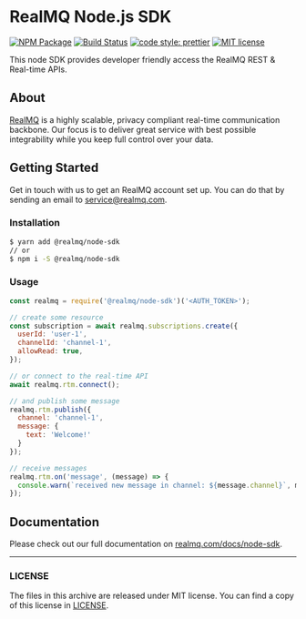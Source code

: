 # RealMQ Node.js SDK

[![NPM Package](https://img.shields.io/npm/v/@realmq/node-sdk.svg?style=flat-square)](https://www.npmjs.com/package/@realmq/node-sdk)
[![Build Status](https://img.shields.io/travis/realmq/realmq-node-sdk/master.svg?style=flat-square)](https://travis-ci.org/realMQ/realmq-node-sdk)
[![code style: prettier](https://img.shields.io/badge/code_style-prettier-ff69b4.svg?style=flat-square)](https://github.com/prettier/prettier)
[![MIT license](https://img.shields.io/github/license/realmq/realmq-node-sdk.svg?style=flat-square)](LICENSE)


This node SDK provides developer friendly access the RealMQ REST & Real-time APIs.

## About

[RealMQ](https://realmq.com) is a highly scalable, privacy compliant real-time communication backbone.
Our focus is to deliver great service with best possible integrability while you keep full control over your data.

## Getting Started

Get in touch with us to get an RealMQ account set up.
You can do that by sending an email to service@realmq.com.

### Installation

```bash
$ yarn add @realmq/node-sdk
// or
$ npm i -S @realmq/node-sdk
```

### Usage

```js
const realmq = require('@realmq/node-sdk')('<AUTH_TOKEN>');

// create some resource
const subscription = await realmq.subscriptions.create({
  userId: 'user-1',
  channelId: 'channel-1',
  allowRead: true,
});

// or connect to the real-time API
await realmq.rtm.connect();

// and publish some message
realmq.rtm.publish({
  channel: 'channel-1',
  message: {
    text: 'Welcome!'
  }
});

// receive messages
realmq.rtm.on('message', (message) => {
  console.warn(`received new message in channel: ${message.channel}`, message.data)
});
```


## Documentation

Please check out our full documentation on [realmq.com/docs/node-sdk](https://realmq.com/docs/node-sdk).

---

### LICENSE

The files in this archive are released under MIT license.
You can find a copy of this license in [LICENSE](LICENSE).
